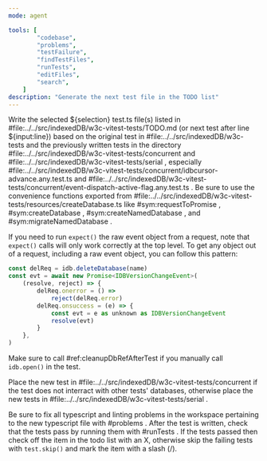 ```yaml
---
mode: agent

tools: [
        "codebase",
        "problems",
        "testFailure",
        "findTestFiles",
        "runTests",
        "editFiles",
        "search",
    ]
description: "Generate the next test file in the TODO list"
---
```


Write the selected ${selection} test.ts file(s) listed in #file:../../src/indexedDB/w3c-vitest-tests/TODO.md (or next test after line ${input:line}) based on the original test in #file:../../src/indexedDB/w3c-tests and the previously written tests in the directory #file:../../src/indexedDB/w3c-vitest-tests/concurrent and #file:../../src/indexedDB/w3c-vitest-tests/serial , especially #file:../../src/indexedDB/w3c-vitest-tests/concurrent/idbcursor-advance.any.test.ts and #file:../../src/indexedDB/w3c-vitest-tests/concurrent/event-dispatch-active-flag.any.test.ts . Be sure to use the convenience functions exported from #file:../../src/indexedDB/w3c-vitest-tests/resources/createDatabase.ts like #sym:requestToPromise , #sym:createDatabase , #sym:createNamedDatabase , and #sym:migrateNamedDatabase .

If you need to run `expect()` the raw event object from a request, note that `expect()` calls will only work correctly at the top level. To get any object out of a request, including a raw event object, you can follow this pattern:

```js
const delReq = idb.deleteDatabase(name)
const evt = await new Promise<IDBVersionChangeEvent>(
    (resolve, reject) => {
        delReq.onerror = () =>
            reject(delReq.error)
        delReq.onsuccess = (e) => {
            const evt = e as unknown as IDBVersionChangeEvent
            resolve(evt)
        }
    },
)
```

Make sure to call #ref:cleanupDbRefAfterTest if you manually call `idb.open()` in the test.

Place the new test in #file:../../src/indexedDB/w3c-vitest-tests/concurrent if the test does not interract with other tests' databases, otherwise place the new tests in #file:../../src/indexedDB/w3c-vitest-tests/serial .

Be sure to fix all typescript and linting problems in the workspace pertaining to the new typescript file with #problems . After the test is written, check that the tests pass by running them with #runTests . If the tests passed then check off the item in the todo list with an X, otherwise skip the failing tests with `test.skip()` and mark the item with a slash (/).
